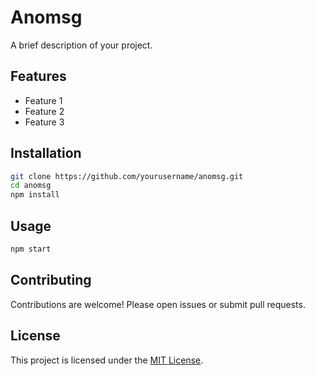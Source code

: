 # Anomsg

A brief description of your project.

## Features

- Feature 1
- Feature 2
- Feature 3

## Installation

```bash
git clone https://github.com/yourusername/anomsg.git
cd anomsg
npm install
```

## Usage

```bash
npm start
```

## Contributing

Contributions are welcome! Please open issues or submit pull requests.

## License

This project is licensed under the [MIT License](LICENSE).